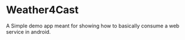 Weather4Cast
============

A Simple demo app meant for showing how to basically consume a web service in android.
